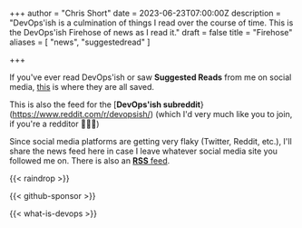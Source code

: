 +++
author = "Chris Short"
date = 2023-06-23T07:00:00Z
description = "DevOps'ish is a culmination of things I read over the course of time. This is the DevOps'ish Firehose of news as I read it."
draft = false
title = "Firehose"
aliases = [
	"news",
	"suggestedread"
]

+++

If you've ever read DevOps'ish or saw **Suggested Reads** from me on social media, [this](https://raindrop.io/ChrisShort/dev-ops-ish-firehose-15805349) is where they are all saved.

This is also the feed for the [**DevOps'ish subreddit**}(https://www.reddit.com/r/devopsish/) (which I'd very much like you to join, if you're a redditor 🥺🥺🥺)

Since social media platforms are getting very flaky (Twitter, Reddit, etc.), I'll share the news feed here in case I leave whatever social media site you followed me on. There is also an [**RSS** feed](https://bg.raindrop.io/rss/public/15805349).

{{< raindrop >}}

{{< github-sponsor >}}

{{< what-is-devops >}}
